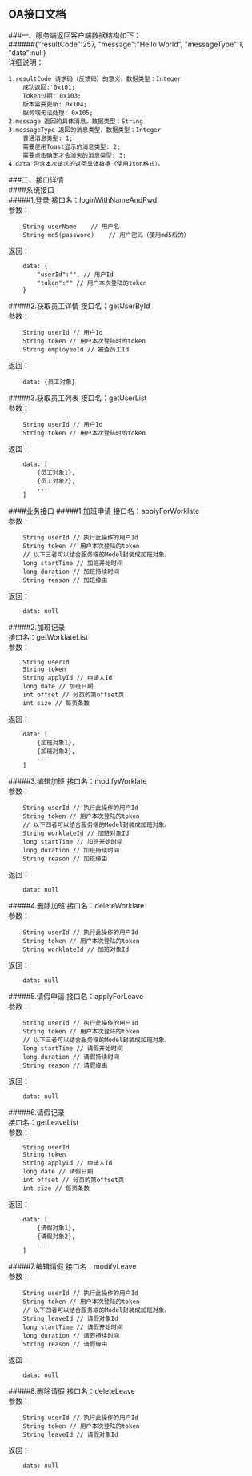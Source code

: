 ## OA接口文档
###一、服务端返回客户端数据结构如下：  
######{"resultCode":257, "message":"Hello World", "messageType":1, "data":null}  
详细说明：    1.resultCode 请求码（反馈码）的意义，数据类型：Integer        成功返回: 0x101;        Token过期: 0x103;        版本需要更新: 0x104;        服务端无法处理: 0x105;  
    2.message 返回的具体消息，数据类型：String  
    3.messageType 返回的消息类型，数据类型：Integer        普通消息类型: 1;        需要使用Toast显示的消息类型: 2;        需要点击确定才会消失的消息类型: 3;  
    4.data 包含本次请求的返回具体数据（使用Json格式）。  
###二、接口详情  
####系统接口  
#####1.登录
接口名：loginWithNameAndPwd  
参数：    

        String userName    // 用户名
        String md5(password)    // 用户密码（使用md5后的）
返回：  
  
        data: {
            "userId":"", // 用户Id
            "token":"" // 用户本次登陆的token
        }  
#####2.获取员工详情
接口名：getUserById  
参数：
  
		String userId // 用户Id
		String token // 用户本次登陆时的token  
		String employeeId // 被查员工Id
返回：
  
		data: {员工对象}
#####3.获取员工列表
接口名：getUserList  
参数：
  
		String userId // 用户Id
		String token // 用户本次登陆时的token  
返回：
  
		data: [
			{员工对象1},
			{员工对象2},
			...
		]
####业务接口
#####1.加班申请
接口名：applyForWorklate  
参数：  
  
        String userId // 执行此操作的用户Id
        String token // 用户本次登陆的token
        // 以下三者可以结合服务端的Model封装成加班对象。
        long startTime // 加班开始时间
        long duration // 加班持续时间
        String reason // 加班缘由  
返回：  

        data: null  
#####2.加班记录  
接口名：getWorklateList  
参数：  

		String userId
		String token
		String applyId // 申请人Id
		long date // 加班日期
		int offset // 分页的第offset页
		int size // 每页条数  
返回：  
  
		data: [
			{加班对象1},
			{加班对象2},
			...
		]
#####3.编辑加班
接口名：modifyWorklate  
参数：  
  
        String userId // 执行此操作的用户Id
        String token // 用户本次登陆的token
        // 以下四者可以结合服务端的Model封装成加班对象。
        String worklateId // 加班对象Id
        long startTime // 加班开始时间
        long duration // 加班持续时间
        String reason // 加班缘由  
返回：  

        data: null  
#####4.删除加班
接口名：deleteWorklate  
参数：  
  
        String userId // 执行此操作的用户Id
        String token // 用户本次登陆的token
        String worklateId // 加班对象Id  
返回：  

        data: null    
#####5.请假申请
接口名：applyForLeave  
参数：  
  
        String userId // 执行此操作的用户Id
        String token // 用户本次登陆的token
        // 以下三者可以结合服务端的Model封装成加班对象。
        long startTime // 请假开始时间
        long duration // 请假持续时间
        String reason // 请假缘由  
返回：  

        data: null  
#####6.请假记录  
接口名：getLeaveList  
参数：  

		String userId
		String token
		String applyId // 申请人Id
		long date // 请假日期
		int offset // 分页的第offset页
		int size // 每页条数  
返回：  
  
		data: [
			{请假对象1},
			{请假对象2},
			...
		]
#####7.编辑请假
接口名：modifyLeave  
参数：  
  
        String userId // 执行此操作的用户Id
        String token // 用户本次登陆的token
        // 以下四者可以结合服务端的Model封装成加班对象。
        String leaveId // 请假对象Id
        long startTime // 请假开始时间
        long duration // 请假持续时间
        String reason // 请假缘由  
返回：  

        data: null  
#####8.删除请假
接口名：deleteLeave  
参数：  
  
        String userId // 执行此操作的用户Id
        String token // 用户本次登陆的token
        String leaveId // 请假对象Id  
返回：  

        data: null  